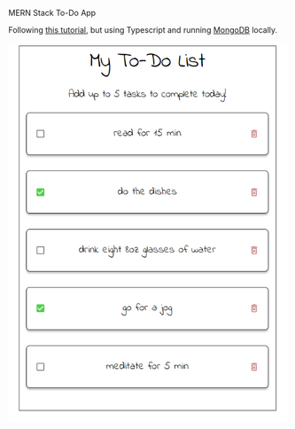 MERN Stack To-Do App

Following [this tutorial](https://www.digitalocean.com/community/tutorials/getting-started-with-the-mern-stack), but using Typescript and running [MongoDB](https://docs.mongodb.com/manual/installation/) locally.

![Alt text](images/todo-list-current.png?raw=true "TODO")
